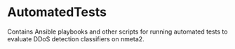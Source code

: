 # AutomatedTests
Contains Ansible playbooks and other scripts for running automated tests to evaluate DDoS detection classifiers on nmeta2.
